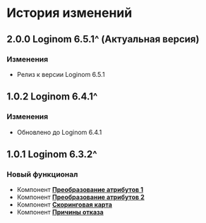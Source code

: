 # История изменений

## 2.0.0 Loginom 6.5.1^ (Актуальная версия)

### **Изменения**

* Релиз к версии Loginom 6.5.1

## 1.0.2 Loginom 6.4.1^

### **Изменения**

* Обновлено до Loginom 6.4.1

## 1.0.1 Loginom 6.3.2^

### **Новый функционал**

* Компонент **[Преобразование атрибутов 1](./docs/loginom-scoring-engine-kit.pdf)**
* Компонент **[Преобразование атрибутов 2](./docs/loginom-scoring-engine-kit.pdf)**
* Компонент **[Скоринговая карта](./docs/loginom-scoring-engine-kit.pdf)**
* Компонент **[Причины отказа](./docs/loginom-scoring-engine-kit.pdf)**